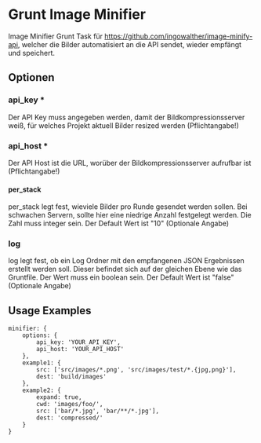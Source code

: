 # Grunt Image Minifier

Image Minifier Grunt Task für https://github.com/ingowalther/image-minify-api, welcher die Bilder automatisiert an die API sendet, wieder empfängt und speichert.

## Optionen

### api_key *
Der API Key muss angegeben werden, damit der Bildkompressionsserver weiß, für welches Projekt aktuell Bilder resized werden (Pflichtangabe!)

### api_host *
Der API Host ist die URL, worüber der Bildkompressionsserver aufrufbar ist (Pflichtangabe!)

#### per_stack
per_stack legt fest, wieviele Bilder pro Runde gesendet werden sollen. Bei schwachen Servern, sollte hier eine niedrige Anzahl festgelegt werden. Die Zahl muss integer sein. Der Default Wert ist "10" (Optionale Angabe)

### log
log legt fest, ob ein Log Ordner mit den empfangenen JSON Ergebnissen erstellt werden soll. Dieser befindet sich auf der gleichen Ebene wie das Gruntfile. Der Wert muss ein boolean sein. Der Default Wert ist "false" (Optionale Angabe)

## Usage Examples

```
minifier: {
    options: {
        api_key: 'YOUR_API_KEY',
        api_host: 'YOUR_API_HOST'
    },
    example1: {
        src: ['src/images/*.png', 'src/images/test/*.{jpg,png}'],
        dest: 'build/images'
    },
    example2: {
        expand: true,
        cwd: 'images/foo/',
        src: ['bar/*.jpg', 'bar/**/*.jpg'],
        dest: 'compressed/'
    }
}
```
